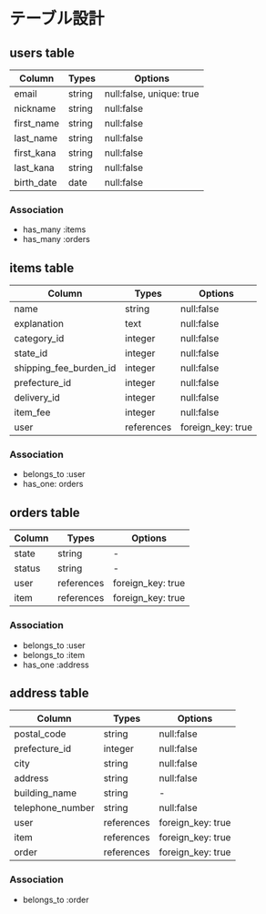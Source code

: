# テーブル設計

## users table
|Column|Types|Options|
|-|-|-|
|email|string|null:false, unique: true|
|nickname|string|null:false|
|first_name|string|null:false|
|last_name|string|null:false|
|first_kana|string|null:false|
|last_kana|string|null:false|
|birth_date|date|null:false|

### Association
- has_many :items
- has_many :orders

## items table
|Column|Types|Options|
|-|-|-|
|name|string|null:false|
|explanation|text|null:false|
|category_id|integer|null:false|
|state_id|integer|null:false|
|shipping_fee_burden_id|integer|null:false|
|prefecture_id|integer|null:false|
|delivery_id|integer|null:false|
|item_fee|integer|null:false|
|user|references|foreign_key: true|

### Association
- belongs_to :user
- has_one: orders

## orders table
|Column|Types|Options|
|-|-|-|
|state|string|-|
|status|string|-|
|user|references|foreign_key: true|
|item|references|foreign_key: true|

### Association
- belongs_to :user
- belongs_to :item
- has_one :address

## address table
|Column|Types|Options|
|-|-|-|
|postal_code|string|null:false|
|prefecture_id|integer|null:false|
|city|string|null:false|
|address|string|null:false|
|building_name|string|-|
|telephone_number|string|null:false|
|user|references|foreign_key: true|
|item|references|foreign_key: true|
|order|references|foreign_key: true|

### Association
- belongs_to :order